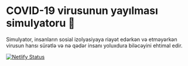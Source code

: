 # COVID-19 virusunun yayılması simulyatoru 🦠

Simulyator, insanların sosial izolyasiyaya riayət edərkən və etməyərkən virusun hansı sürətlə və nə qədər insanı yoluxdura biləcəyini ehtimal edir.

[![Netlify Status](https://api.netlify.com/api/v1/badges/bf3350fb-9403-41d0-9238-df2728748e25/deploy-status)](https://covid-sim.netlify.app/)